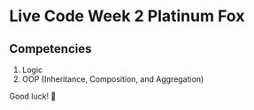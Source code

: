 # Live Code Week 2 Platinum Fox

## Competencies

1. Logic
2. OOP (Inheritance, Composition, and Aggregation)

Good luck! :tada:

